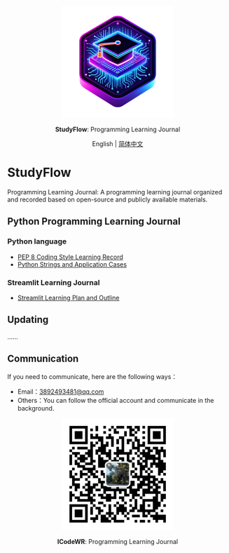 <div align="center">
  <img src="./assets/logo.png" width=256></img>
  <p><strong>StudyFlow</strong>: Programming Learning Journal </p>

English | [简体中文](README_zh.md)

</div>


# StudyFlow

Programming Learning Journal: A programming learning journal organized and recorded based on open-source and publicly available materials.

## Python Programming Learning Journal

### Python language
- [PEP 8 Coding Style Learning Record](https://mp.weixin.qq.com/s/chQKg8zmz_USLNlnkc1-3g)
- [Python Strings and Application Cases](https://mp.weixin.qq.com/s/_Sw0JdCGkv8z5oD211T5ag)

### Streamlit Learning Journal
- [Streamlit Learning Plan and Outline](https://mp.weixin.qq.com/s/sg4WOKOS7f3Ge4Tzt8KmwQ)


## Updating
......

## Communication
If you need to communicate, here are the following ways：
- Email：3892493481@qq.com
- Others：You can follow the official account and communicate in the background.

<div align="center">
  <img src="assets/ICodeWR.jpg" width=256></img>
  <p><strong>ICodeWR</strong>: Programming Learning Journal </p>
</div>
